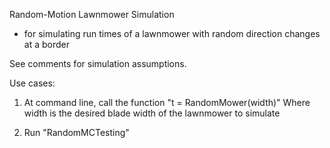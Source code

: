 Random-Motion Lawnmower Simulation
 - for simulating run times of a lawnmower 
   with random direction changes at a border
   
See comments for simulation assumptions.

   
Use cases:

1. At command line, call the function "t = RandomMower(width)" 
   Where width is the desired blade width of the lawnmower to simulate

2. Run "RandomMCTesting"
